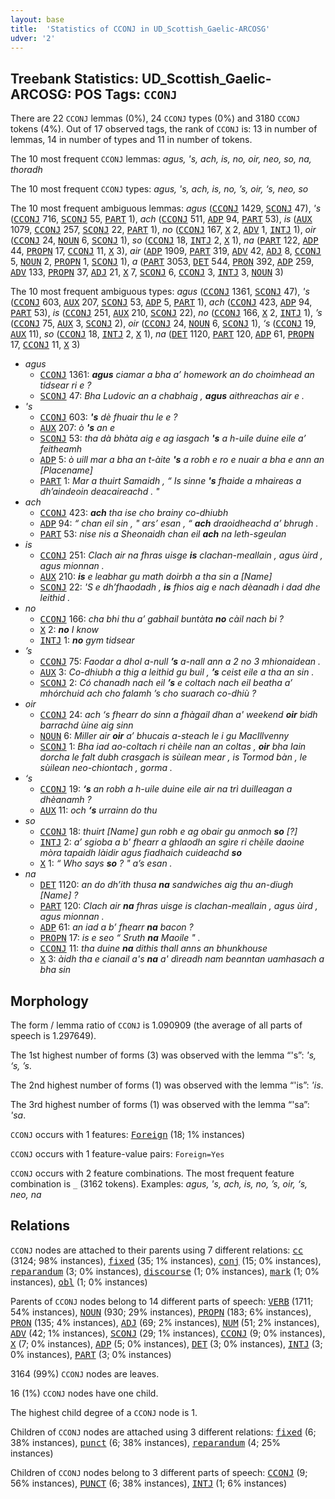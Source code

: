 ```yaml
---
layout: base
title:  'Statistics of CCONJ in UD_Scottish_Gaelic-ARCOSG'
udver: '2'
---
```


## Treebank Statistics: UD_Scottish_Gaelic-ARCOSG: POS Tags: `CCONJ`

There are 22 `CCONJ` lemmas (0%), 24 `CCONJ` types (0%) and 3180 `CCONJ` tokens (4%).
Out of 17 observed tags, the rank of `CCONJ` is: 13 in number of lemmas, 14 in number of types and 11 in number of tokens.

The 10 most frequent `CCONJ` lemmas: <em>agus, 's, ach, is, no, oir, neo, so, na, thoradh</em>

The 10 most frequent `CCONJ` types:  <em>agus, 's, ach, is, no, ’s, oir, ‘s, neo, so</em>

The 10 most frequent ambiguous lemmas: <em>agus</em> (<tt><a href="gd_arcosg-pos-CCONJ.html">CCONJ</a></tt> 1429, <tt><a href="gd_arcosg-pos-SCONJ.html">SCONJ</a></tt> 47), <em>'s</em> (<tt><a href="gd_arcosg-pos-CCONJ.html">CCONJ</a></tt> 716, <tt><a href="gd_arcosg-pos-SCONJ.html">SCONJ</a></tt> 55, <tt><a href="gd_arcosg-pos-PART.html">PART</a></tt> 1), <em>ach</em> (<tt><a href="gd_arcosg-pos-CCONJ.html">CCONJ</a></tt> 511, <tt><a href="gd_arcosg-pos-ADP.html">ADP</a></tt> 94, <tt><a href="gd_arcosg-pos-PART.html">PART</a></tt> 53), <em>is</em> (<tt><a href="gd_arcosg-pos-AUX.html">AUX</a></tt> 1079, <tt><a href="gd_arcosg-pos-CCONJ.html">CCONJ</a></tt> 257, <tt><a href="gd_arcosg-pos-SCONJ.html">SCONJ</a></tt> 22, <tt><a href="gd_arcosg-pos-PART.html">PART</a></tt> 1), <em>no</em> (<tt><a href="gd_arcosg-pos-CCONJ.html">CCONJ</a></tt> 167, <tt><a href="gd_arcosg-pos-X.html">X</a></tt> 2, <tt><a href="gd_arcosg-pos-ADV.html">ADV</a></tt> 1, <tt><a href="gd_arcosg-pos-INTJ.html">INTJ</a></tt> 1), <em>oir</em> (<tt><a href="gd_arcosg-pos-CCONJ.html">CCONJ</a></tt> 24, <tt><a href="gd_arcosg-pos-NOUN.html">NOUN</a></tt> 6, <tt><a href="gd_arcosg-pos-SCONJ.html">SCONJ</a></tt> 1), <em>so</em> (<tt><a href="gd_arcosg-pos-CCONJ.html">CCONJ</a></tt> 18, <tt><a href="gd_arcosg-pos-INTJ.html">INTJ</a></tt> 2, <tt><a href="gd_arcosg-pos-X.html">X</a></tt> 1), <em>na</em> (<tt><a href="gd_arcosg-pos-PART.html">PART</a></tt> 122, <tt><a href="gd_arcosg-pos-ADP.html">ADP</a></tt> 44, <tt><a href="gd_arcosg-pos-PROPN.html">PROPN</a></tt> 17, <tt><a href="gd_arcosg-pos-CCONJ.html">CCONJ</a></tt> 11, <tt><a href="gd_arcosg-pos-X.html">X</a></tt> 3), <em>air</em> (<tt><a href="gd_arcosg-pos-ADP.html">ADP</a></tt> 1909, <tt><a href="gd_arcosg-pos-PART.html">PART</a></tt> 319, <tt><a href="gd_arcosg-pos-ADV.html">ADV</a></tt> 42, <tt><a href="gd_arcosg-pos-ADJ.html">ADJ</a></tt> 8, <tt><a href="gd_arcosg-pos-CCONJ.html">CCONJ</a></tt> 5, <tt><a href="gd_arcosg-pos-NOUN.html">NOUN</a></tt> 2, <tt><a href="gd_arcosg-pos-PROPN.html">PROPN</a></tt> 1, <tt><a href="gd_arcosg-pos-SCONJ.html">SCONJ</a></tt> 1), <em>a</em> (<tt><a href="gd_arcosg-pos-PART.html">PART</a></tt> 3053, <tt><a href="gd_arcosg-pos-DET.html">DET</a></tt> 544, <tt><a href="gd_arcosg-pos-PRON.html">PRON</a></tt> 392, <tt><a href="gd_arcosg-pos-ADP.html">ADP</a></tt> 259, <tt><a href="gd_arcosg-pos-ADV.html">ADV</a></tt> 133, <tt><a href="gd_arcosg-pos-PROPN.html">PROPN</a></tt> 37, <tt><a href="gd_arcosg-pos-ADJ.html">ADJ</a></tt> 21, <tt><a href="gd_arcosg-pos-X.html">X</a></tt> 7, <tt><a href="gd_arcosg-pos-SCONJ.html">SCONJ</a></tt> 6, <tt><a href="gd_arcosg-pos-CCONJ.html">CCONJ</a></tt> 3, <tt><a href="gd_arcosg-pos-INTJ.html">INTJ</a></tt> 3, <tt><a href="gd_arcosg-pos-NOUN.html">NOUN</a></tt> 3)

The 10 most frequent ambiguous types:  <em>agus</em> (<tt><a href="gd_arcosg-pos-CCONJ.html">CCONJ</a></tt> 1361, <tt><a href="gd_arcosg-pos-SCONJ.html">SCONJ</a></tt> 47), <em>'s</em> (<tt><a href="gd_arcosg-pos-CCONJ.html">CCONJ</a></tt> 603, <tt><a href="gd_arcosg-pos-AUX.html">AUX</a></tt> 207, <tt><a href="gd_arcosg-pos-SCONJ.html">SCONJ</a></tt> 53, <tt><a href="gd_arcosg-pos-ADP.html">ADP</a></tt> 5, <tt><a href="gd_arcosg-pos-PART.html">PART</a></tt> 1), <em>ach</em> (<tt><a href="gd_arcosg-pos-CCONJ.html">CCONJ</a></tt> 423, <tt><a href="gd_arcosg-pos-ADP.html">ADP</a></tt> 94, <tt><a href="gd_arcosg-pos-PART.html">PART</a></tt> 53), <em>is</em> (<tt><a href="gd_arcosg-pos-CCONJ.html">CCONJ</a></tt> 251, <tt><a href="gd_arcosg-pos-AUX.html">AUX</a></tt> 210, <tt><a href="gd_arcosg-pos-SCONJ.html">SCONJ</a></tt> 22), <em>no</em> (<tt><a href="gd_arcosg-pos-CCONJ.html">CCONJ</a></tt> 166, <tt><a href="gd_arcosg-pos-X.html">X</a></tt> 2, <tt><a href="gd_arcosg-pos-INTJ.html">INTJ</a></tt> 1), <em>’s</em> (<tt><a href="gd_arcosg-pos-CCONJ.html">CCONJ</a></tt> 75, <tt><a href="gd_arcosg-pos-AUX.html">AUX</a></tt> 3, <tt><a href="gd_arcosg-pos-SCONJ.html">SCONJ</a></tt> 2), <em>oir</em> (<tt><a href="gd_arcosg-pos-CCONJ.html">CCONJ</a></tt> 24, <tt><a href="gd_arcosg-pos-NOUN.html">NOUN</a></tt> 6, <tt><a href="gd_arcosg-pos-SCONJ.html">SCONJ</a></tt> 1), <em>‘s</em> (<tt><a href="gd_arcosg-pos-CCONJ.html">CCONJ</a></tt> 19, <tt><a href="gd_arcosg-pos-AUX.html">AUX</a></tt> 11), <em>so</em> (<tt><a href="gd_arcosg-pos-CCONJ.html">CCONJ</a></tt> 18, <tt><a href="gd_arcosg-pos-INTJ.html">INTJ</a></tt> 2, <tt><a href="gd_arcosg-pos-X.html">X</a></tt> 1), <em>na</em> (<tt><a href="gd_arcosg-pos-DET.html">DET</a></tt> 1120, <tt><a href="gd_arcosg-pos-PART.html">PART</a></tt> 120, <tt><a href="gd_arcosg-pos-ADP.html">ADP</a></tt> 61, <tt><a href="gd_arcosg-pos-PROPN.html">PROPN</a></tt> 17, <tt><a href="gd_arcosg-pos-CCONJ.html">CCONJ</a></tt> 11, <tt><a href="gd_arcosg-pos-X.html">X</a></tt> 3)


* <em>agus</em>
  * <tt><a href="gd_arcosg-pos-CCONJ.html">CCONJ</a></tt> 1361: <em><b>agus</b> ciamar a bha a’ homework an do choimhead an tidsear ri e ?</em>
  * <tt><a href="gd_arcosg-pos-SCONJ.html">SCONJ</a></tt> 47: <em>Bha Ludovic an a chabhaig , <b>agus</b> aithreachas air e .</em>
* <em>'s</em>
  * <tt><a href="gd_arcosg-pos-CCONJ.html">CCONJ</a></tt> 603: <em><b>'s</b> dè fhuair thu le e ?</em>
  * <tt><a href="gd_arcosg-pos-AUX.html">AUX</a></tt> 207: <em>ò <b>'s</b> an e</em>
  * <tt><a href="gd_arcosg-pos-SCONJ.html">SCONJ</a></tt> 53: <em>tha dà bhàta aig e ag iasgach <b>'s</b> a h-uile duine eile a’ feitheamh</em>
  * <tt><a href="gd_arcosg-pos-ADP.html">ADP</a></tt> 5: <em>ò uill mar a bha an t-àite <b>'s</b> a robh e ro e nuair a bha e ann an [Placename]</em>
  * <tt><a href="gd_arcosg-pos-PART.html">PART</a></tt> 1: <em>Mar a thuirt Samaidh , “ Is sinne <b>'s</b> fhaide a mhaireas a dh’aindeoin deacaireachd . "</em>
* <em>ach</em>
  * <tt><a href="gd_arcosg-pos-CCONJ.html">CCONJ</a></tt> 423: <em><b>ach</b> tha ise cho brainy co-dhiubh</em>
  * <tt><a href="gd_arcosg-pos-ADP.html">ADP</a></tt> 94: <em>“ chan eil sin , " ars’ esan , “ <b>ach</b> draoidheachd a’ bhrugh .</em>
  * <tt><a href="gd_arcosg-pos-PART.html">PART</a></tt> 53: <em>nise nis a Sheonaidh chan eil <b>ach</b> na leth-sgeulan</em>
* <em>is</em>
  * <tt><a href="gd_arcosg-pos-CCONJ.html">CCONJ</a></tt> 251: <em>Clach air na fhras uisge <b>is</b> clachan-meallain , agus ùird , agus mionnan .</em>
  * <tt><a href="gd_arcosg-pos-AUX.html">AUX</a></tt> 210: <em><b>is</b> e leabhar gu math doirbh a tha sin a [Name]</em>
  * <tt><a href="gd_arcosg-pos-SCONJ.html">SCONJ</a></tt> 22: <em>'S e dh’fhaodadh , <b>is</b> fhios aig e nach dèanadh i dad dhe leithid .</em>
* <em>no</em>
  * <tt><a href="gd_arcosg-pos-CCONJ.html">CCONJ</a></tt> 166: <em>cha bhi thu a’ gabhail buntàta <b>no</b> càil nach bi ?</em>
  * <tt><a href="gd_arcosg-pos-X.html">X</a></tt> 2: <em><b>no</b> I know</em>
  * <tt><a href="gd_arcosg-pos-INTJ.html">INTJ</a></tt> 1: <em><b>no</b> gym tidsear</em>
* <em>’s</em>
  * <tt><a href="gd_arcosg-pos-CCONJ.html">CCONJ</a></tt> 75: <em>Faodar a dhol a-null <b>’s</b> a-nall ann a 2 no 3 mhionaidean .</em>
  * <tt><a href="gd_arcosg-pos-AUX.html">AUX</a></tt> 3: <em>Co-dhiubh a thig a leithid gu buil , <b>’s</b> ceist eile a tha an sin .</em>
  * <tt><a href="gd_arcosg-pos-SCONJ.html">SCONJ</a></tt> 2: <em>Có chanadh nach eil <b>’s</b> e coltach nach eil beatha a’ mhórchuid ach cho falamh ’s cho suarach co-dhiù ?</em>
* <em>oir</em>
  * <tt><a href="gd_arcosg-pos-CCONJ.html">CCONJ</a></tt> 24: <em>ach ‘s fhearr do sinn a fhàgail dhan a' weekend <b>oir</b> bidh barrachd ùine aig sinn</em>
  * <tt><a href="gd_arcosg-pos-NOUN.html">NOUN</a></tt> 6: <em>Miller air <b>oir</b> a’ bhucais a-steach le i gu MacIllvenny</em>
  * <tt><a href="gd_arcosg-pos-SCONJ.html">SCONJ</a></tt> 1: <em>Bha iad ao-coltach ri chèile nan an coltas , <b>oir</b> bha Iain dorcha le falt dubh crasgach is sùilean mear , is Tormod bàn , le sùilean neo-chiontach , gorma .</em>
* <em>‘s</em>
  * <tt><a href="gd_arcosg-pos-CCONJ.html">CCONJ</a></tt> 19: <em><b>‘s</b> an robh a h-uile duine eile air na trì duilleagan a dhèanamh ?</em>
  * <tt><a href="gd_arcosg-pos-AUX.html">AUX</a></tt> 11: <em>och <b>‘s</b> urrainn do thu</em>
* <em>so</em>
  * <tt><a href="gd_arcosg-pos-CCONJ.html">CCONJ</a></tt> 18: <em>thuirt [Name] gun robh e ag obair gu anmoch <b>so</b> [?]</em>
  * <tt><a href="gd_arcosg-pos-INTJ.html">INTJ</a></tt> 2: <em>a’ sgioba a b' fhearr a ghlaodh an sgìre ri chèile daoine mòra tapaidh làidir agus fiadhaich cuideachd <b>so</b></em>
  * <tt><a href="gd_arcosg-pos-X.html">X</a></tt> 1: <em>“ Who says <b>so</b> ? " a’s esan .</em>
* <em>na</em>
  * <tt><a href="gd_arcosg-pos-DET.html">DET</a></tt> 1120: <em>an do dh’ith thusa <b>na</b> sandwiches aig thu an-diugh [Name] ?</em>
  * <tt><a href="gd_arcosg-pos-PART.html">PART</a></tt> 120: <em>Clach air <b>na</b> fhras uisge is clachan-meallain , agus ùird , agus mionnan .</em>
  * <tt><a href="gd_arcosg-pos-ADP.html">ADP</a></tt> 61: <em>an iad a b’ fhearr <b>na</b> bacon ?</em>
  * <tt><a href="gd_arcosg-pos-PROPN.html">PROPN</a></tt> 17: <em>is e seo “ Sruth <b>na</b> Maoile " .</em>
  * <tt><a href="gd_arcosg-pos-CCONJ.html">CCONJ</a></tt> 11: <em>tha duine <b>na</b> dithis thall anns an bhunkhouse</em>
  * <tt><a href="gd_arcosg-pos-X.html">X</a></tt> 3: <em>àidh tha e cianail a's <b>na</b> a' dìreadh nam beanntan uamhasach a bha sin</em>

## Morphology

The form / lemma ratio of `CCONJ` is 1.090909 (the average of all parts of speech is 1.297649).

The 1st highest number of forms (3) was observed with the lemma “'s”: <em>'s, ‘s, ’s</em>.

The 2nd highest number of forms (1) was observed with the lemma “'is”: <em>'is</em>.

The 3rd highest number of forms (1) was observed with the lemma “'sa”: <em>'sa</em>.

`CCONJ` occurs with 1 features: <tt><a href="gd_arcosg-feat-Foreign.html">Foreign</a></tt> (18; 1% instances)

`CCONJ` occurs with 1 feature-value pairs: `Foreign=Yes`

`CCONJ` occurs with 2 feature combinations.
The most frequent feature combination is `_` (3162 tokens).
Examples: <em>agus, 's, ach, is, no, ’s, oir, ‘s, neo, na</em>


## Relations

`CCONJ` nodes are attached to their parents using 7 different relations: <tt><a href="gd_arcosg-dep-cc.html">cc</a></tt> (3124; 98% instances), <tt><a href="gd_arcosg-dep-fixed.html">fixed</a></tt> (35; 1% instances), <tt><a href="gd_arcosg-dep-conj.html">conj</a></tt> (15; 0% instances), <tt><a href="gd_arcosg-dep-reparandum.html">reparandum</a></tt> (3; 0% instances), <tt><a href="gd_arcosg-dep-discourse.html">discourse</a></tt> (1; 0% instances), <tt><a href="gd_arcosg-dep-mark.html">mark</a></tt> (1; 0% instances), <tt><a href="gd_arcosg-dep-obl.html">obl</a></tt> (1; 0% instances)

Parents of `CCONJ` nodes belong to 14 different parts of speech: <tt><a href="gd_arcosg-pos-VERB.html">VERB</a></tt> (1711; 54% instances), <tt><a href="gd_arcosg-pos-NOUN.html">NOUN</a></tt> (930; 29% instances), <tt><a href="gd_arcosg-pos-PROPN.html">PROPN</a></tt> (183; 6% instances), <tt><a href="gd_arcosg-pos-PRON.html">PRON</a></tt> (135; 4% instances), <tt><a href="gd_arcosg-pos-ADJ.html">ADJ</a></tt> (69; 2% instances), <tt><a href="gd_arcosg-pos-NUM.html">NUM</a></tt> (51; 2% instances), <tt><a href="gd_arcosg-pos-ADV.html">ADV</a></tt> (42; 1% instances), <tt><a href="gd_arcosg-pos-SCONJ.html">SCONJ</a></tt> (29; 1% instances), <tt><a href="gd_arcosg-pos-CCONJ.html">CCONJ</a></tt> (9; 0% instances), <tt><a href="gd_arcosg-pos-X.html">X</a></tt> (7; 0% instances), <tt><a href="gd_arcosg-pos-ADP.html">ADP</a></tt> (5; 0% instances), <tt><a href="gd_arcosg-pos-DET.html">DET</a></tt> (3; 0% instances), <tt><a href="gd_arcosg-pos-INTJ.html">INTJ</a></tt> (3; 0% instances), <tt><a href="gd_arcosg-pos-PART.html">PART</a></tt> (3; 0% instances)

3164 (99%) `CCONJ` nodes are leaves.

16 (1%) `CCONJ` nodes have one child.

The highest child degree of a `CCONJ` node is 1.

Children of `CCONJ` nodes are attached using 3 different relations: <tt><a href="gd_arcosg-dep-fixed.html">fixed</a></tt> (6; 38% instances), <tt><a href="gd_arcosg-dep-punct.html">punct</a></tt> (6; 38% instances), <tt><a href="gd_arcosg-dep-reparandum.html">reparandum</a></tt> (4; 25% instances)

Children of `CCONJ` nodes belong to 3 different parts of speech: <tt><a href="gd_arcosg-pos-CCONJ.html">CCONJ</a></tt> (9; 56% instances), <tt><a href="gd_arcosg-pos-PUNCT.html">PUNCT</a></tt> (6; 38% instances), <tt><a href="gd_arcosg-pos-INTJ.html">INTJ</a></tt> (1; 6% instances)

